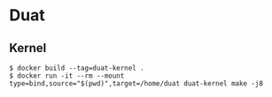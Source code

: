 # Duat

## Kernel

```
$ docker build --tag=duat-kernel .
$ docker run -it --rm --mount type=bind,source="$(pwd)",target=/home/duat duat-kernel make -j8
```